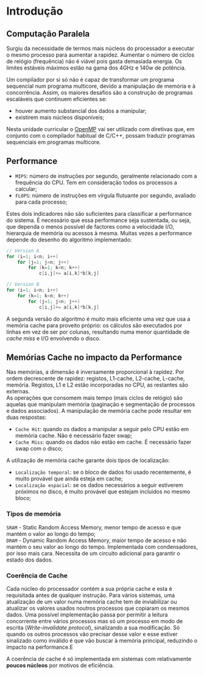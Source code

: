 # Introdução

## Computação Paralela

Surgiu da necessidade de termos mais núcleos do processador a executar o mesmo processo para aumentar a rapidez. Aumentar o número de ciclos de relógio (frequência) não é viável pois gasta demasiada energia. Os limites estáveis máximos estão na gama dos 4GHz e 140w de potência. 

Um compilador por si só não é capaz de transformar um programa sequencial num programa multicore, devido a manipulação de memória e à concorrência. Assim, os maiores desafios são a construção de programas escaláveis que continuem eficientes se:
- houver aumento substancial dos dados a manipular;
- existirem mais núcleos disponíveis;

Nesta unidade curricular o [OpenMP](https://www.openmp.org/) vai ser utilizado com diretivas que, em conjunto com o compilador habitual de C/C++, possam traduzir programas sequenciais em programas multicore.

## Performance

- `MIPS`: número de instruções por segundo, geralmente relacionado com a frequência do CPU. Tem em consideração todos os processos a calcular;
- `FLOPS`: número de instruções em vírgula flutuante por segundo, avaliado para cada processo;

Estes dois indicadores não são suficientes para classificar a performance do sistema. É necessário que essa performance seja sustentada, ou seja, que dependa o menos possível de factores como a velocidade I/O, hierarquia de memória ou acessos à mesma. Muitas vezes a performance depende do desenho do algoritmo implementado:

```c
// Version A
for (i=1; i<n; i++)
    for (j=1; j<n; j++)
        for (k=1; k<n; k++)
            c[i,j]+= a[i,k]*b[k,j]

// Version B
for (i=1; i<n; i++)
    for (k=1; k<n; k++)
        for (j=1; j<n; j++)
            c[i,j]+= a[i,k]*b[k,j]
```

A segunda versão do algoritmo é muito mais eficiente uma vez que usa a memória cache para proveito próprio: os cálculos são executados por linhas em vez de ser por colunas, resultando numa menor quantidade de *cache miss* e I/O envolvendo o disco.

## Memórias Cache no impacto da Performance

Nas memórias, a dimensão é inversamente proporcional à rapidez. Por ordem decrescente de rapidez: registos, L1-cache, L2-cache, L<N>-cache, memória. Registos, L1 e L2 estão incorporadas no CPU, as restantes são externas. <br>
As operações que consomem mais tempo (mais ciclos de relógio) são aquelas que manipulam memória (paginação e segmentação de processos e dados associados). A manipulação de memória cache pode resultar em duas respostas:

- `Cache Hit`: quando os dados a manipular a seguir pelo CPU estão em memória cache. Não é necessário fazer swap;
- `Cache Miss`: quando os dados não estão em cache. É necessário fazer swap com o disco;

A utilização de memória cache garante dois tipos de localização:

- `Localização temporal`: se o bloco de dados foi usado recentemente, é muito provável que ainda esteja em cache;
- `Localização espacial`: se os dados necessários a seguir estiverem próximos no disco, é muito provável que estejam incluidos no mesmo bloco;

### Tipos de memória

`SRAM` - Static Random Access Memory, menor tempo de acesso e que mantém o valor ao longo do tempo; <br>
`DRAM` - Dynamic Random Access Memory, maior tempo de acesso e não mantém o seu valor ao longo do tempo. Implementada com condensadores, por isso mais cara. Necessita de um circuito adicional para garantir o estado dos dados.

### Coerência de Cache

Cada núcleo do processador contém a sua própria cache e esta é requisitada antes de qualquer instrução. Para vários sistemas, uma atualização de um valor numa memória cache tem de inviabilizar ou atualizar os valores usados noutros processos que copiaram os mesmos dados. Uma possível implementação passa por permitir a leitura concorrente entre vários processos mas só um processo em modo de escrita (*Write-invalidate protocol*), sinalizando a sua modificação. Só quando os outros processos vão precisar desse valor e esse estiver sinalizado como inválido é que vão buscar à memória principal, reduzindo o impacto na performance.E    

A coerência de cache é só implementada em sistemas com relativamente **poucos núcleos** por motivos de eficiência. 